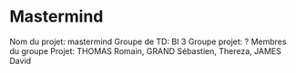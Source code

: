 # Mastermind
Nom du projet: mastermind 
Groupe de TD: BI 3
Groupe projet: ?
Membres du groupe Projet: THOMAS Romain, GRAND Sébastien, Thereza, JAMES David